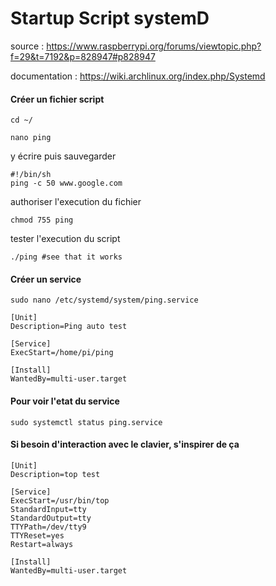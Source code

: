 # Startup Script systemD

source : https://www.raspberrypi.org/forums/viewtopic.php?f=29&t=7192&p=828947#p828947

documentation :
https://wiki.archlinux.org/index.php/Systemd


#### Créer un fichier script

```
cd ~/
```

```
nano ping
```

y écrire puis sauvegarder

```
#!/bin/sh
ping -c 50 www.google.com
```

authoriser l'execution du fichier
```
chmod 755 ping
```
tester l'execution du script
```
./ping #see that it works
```

#### Créer un service
```
sudo nano /etc/systemd/system/ping.service
```

```
[Unit]
Description=Ping auto test

[Service]
ExecStart=/home/pi/ping

[Install]
WantedBy=multi-user.target

```

#### Pour voir l'etat du service
```
sudo systemctl status ping.service
```


#### Si besoin d'interaction avec le clavier,  s'inspirer de ça

```
[Unit]
Description=top test

[Service]
ExecStart=/usr/bin/top
StandardInput=tty
StandardOutput=tty
TTYPath=/dev/tty9
TTYReset=yes
Restart=always

[Install]
WantedBy=multi-user.target

```
